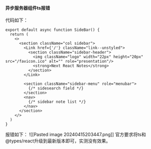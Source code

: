 #### 异步服务器组件ts报错
代码如下：
```tsx
export default async function SideBar() {
  return (
    <>
      <section className="col sidebar">
        <Link href={'/'} className="link--unstyled">
          <section className="sidebar-header">
            <img className="logo" width="22px" height="20px" src="/favicon.ico" alt="" role="presentation"/>
            <strong>Next React Notes</strong>
          </section>
        </Link>
        
        <section className="sidebar-menu" role="menubar">
          {/* sidesearch field */}
        </section>
        <nav>
          {/* sidebar note list */}
        </nav>
      </section>
    </>
  )
}
```
报错如下：
![[Pasted image 20240415203447.png]]
官方要求将ts和@types/react升级到最新版本即可，实测没有效果。